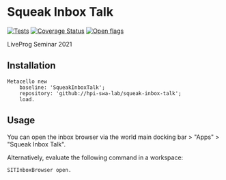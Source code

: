 # Squeak Inbox Talk

[![Tests](https://github.com/hpi-swa-lab/squeak-inbox-talk/actions/workflows/tests.yml/badge.svg)](https://github.com/hpi-swa-lab/squeak-inbox-talk/actions)
[![Coverage Status](https://coveralls.io/repos/github/hpi-swa-lab/squeak-inbox-talk/badge.svg?branch=main)](https://coveralls.io/github/hpi-swa-lab/squeak-inbox-talk)
[![Open flags](https://shields.io/endpoint?url=https://gist.githubusercontent.com/LinqLover/36dd3c4a155eed5aa7e874415cd60eea/raw/flags%2523refs%2523heads%2523main.json)](https://github.com/hpi-swa-lab/squeak-inbox-talk/search?type=code&l=Smalltalk&q=%22flag%3A+%22)

LiveProg Seminar 2021

## Installation

```smalltalk
Metacello new
	baseline: 'SqueakInboxTalk';
	repository: 'github://hpi-swa-lab/squeak-inbox-talk';
	load.
```

## Usage

You can open the inbox browser via the world main docking bar > "Apps" > "Squeak Inbox Talk".

Alternatively, evaluate the following command in a workspace:

```smalltalk
SITInboxBrowser open.
```
